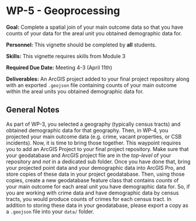 # WP-5 - Geoprocessing

<div class="rmdgoal">
<p><strong>Goal:</strong> Complete a spatial join of your main outcome
data so that you have counts of your data for the areal unit you
obtained demographic data for.</p>
</div>

<div class="rmdpersonnel">
<p><strong>Personnel:</strong> This vignette should be completed by
<strong>all</strong> students.</p>
</div>

<div class="rmdskills">
<p><strong>Skills:</strong> This vignette requires skills from Module
3</p>
</div>

<div class="rmddue">
<p><strong>Required Due Date:</strong> Meeting 4-3 (April 11th)</p>
</div>

<div class="rmddeliver">
<p><strong>Deliverables:</strong> An ArcGIS project added to your final
project repository along with an exported <code>.geojson</code> file
containing counts of your main outcome within the areal units you
obtained demographic data for.</p>
</div>

## General Notes
As part of WP-3, you selected a geography (typically census tracts) and obtained demographic data for that geography. Then, in WP-4, you projected your main outcome data (e.g. crime, vacant properties, or CSB incidents). Now, it is time to bring those together. This waypoint requires you to add an ArcGIS Project to your final project repository. Make sure that your geodatabase and ArcGIS project file are in the *top-level* of your repository and *not* in a dedicated sub folder. Once you have done that, bring your projected point data and your demographic data into ArcGIS Pro, and store copies of these data in your project geodatabase. Then, using those copies, create a new geodatabase feature class that contains *counts* of your main outcome for each areal unit you have demographic data for. So, if you are working with crime data and have demographic data by census tracts, you would produce counts of crimes for each census tract. In addition to storing these data in your geodatabase, please export a copy as a `.geojson` file into your `data/` folder.
